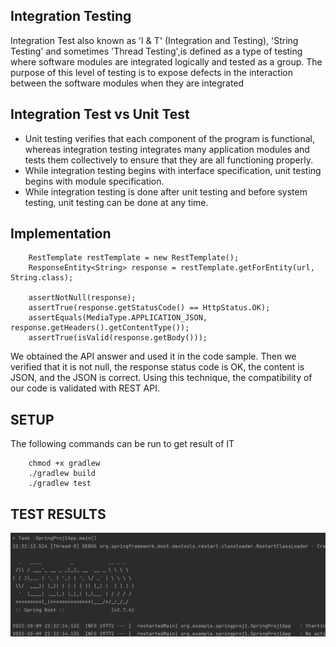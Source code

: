 ## Integration Testing
Integration Test also known as  'I & T' (Integration and Testing), 'String Testing' and sometimes 'Thread Testing',is  defined as a type of testing where software modules are integrated logically and tested as a group.  The purpose of this level of testing is to expose defects in the interaction between the software modules when they are integrated

## Integration Test vs Unit Test

* Unit testing verifies that each component of the program is functional, whereas integration testing integrates many application modules and tests them collectively to ensure that they are all functioning properly.
* While integration testing begins with interface specification, unit testing begins with module specification.
* While integration testing is done after unit testing and before system testing, unit testing can be done at any time.

## Implementation
```
    RestTemplate restTemplate = new RestTemplate();
    ResponseEntity<String> response = restTemplate.getForEntity(url, String.class);

    assertNotNull(response);
    assertTrue(response.getStatusCode() == HttpStatus.OK);
    assertEquals(MediaType.APPLICATION_JSON, response.getHeaders().getContentType());
    assertTrue(isValid(response.getBody()));
```

We obtained the API answer and used it in the code sample. Then we verified that it is not null, the response status code is OK, the content is JSON, and the JSON is correct. Using this technique, the compatibility of our code is validated with REST API.

## SETUP
The following commands can be run to get result of IT
```
    chmod +x gradlew
    ./gradlew build
    ./gradlew test
```

## TEST RESULTS

![result](./TestResult.png)
